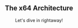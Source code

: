 <h2 align="center">
    The x64 Architecture
</h2>
<p align="center">
    Let's dive in rightaway!
</p>